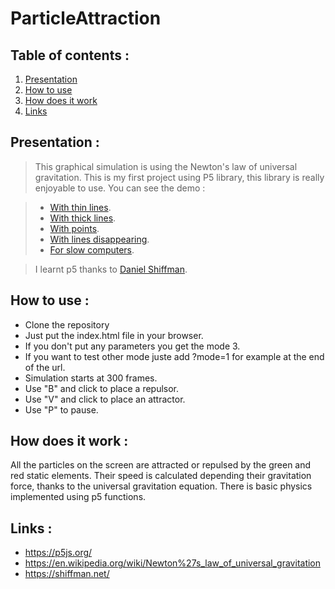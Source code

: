 # ParticleAttraction

## Table of contents :

1. [Presentation](#presentation-)
3. [How to use](#how-to-use-)
2. [How does it work](#how-does-it-work-)
4. [Links](#links-)

## Presentation :

>This graphical simulation is using the Newton's law of universal gravitation. This is my first project using P5 library, this library is really enjoyable to use. You can see the demo :

>- [With thin lines](https://hanzopgp.github.io/ParticleAttraction/?mode=1).
>- [With thick lines](https://hanzopgp.github.io/ParticleAttraction/?mode=2).
>- [With points](https://hanzopgp.github.io/ParticleAttraction/?mode=3).
>- [With lines disappearing](https://hanzopgp.github.io/ParticleAttraction/?mode=4).
>- [For slow computers](https://hanzopgp.github.io/ParticleAttraction/?mode=5).

>I learnt p5 thanks to [Daniel Shiffman](https://shiffman.net/).

## How to use :

- Clone the repository
- Just put the index.html file in your browser.
- If you don't put any parameters you get the mode 3.
- If you want to test other mode juste add ?mode=1 for example at the end of the url.
- Simulation starts at 300 frames.
- Use "B" and click to place a repulsor.
- Use "V" and click to place an attractor.
- Use "P" to pause.

## How does it work :

All the particles on the screen are attracted or repulsed by the green and red static elements. Their speed is calculated depending their gravitation force, thanks to the universal gravitation equation. There is basic physics implemented using p5 functions. 

## Links :

- https://p5js.org/
- https://en.wikipedia.org/wiki/Newton%27s_law_of_universal_gravitation
- https://shiffman.net/
